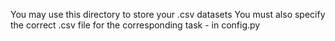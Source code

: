 You may use this directory to store your .csv datasets
You must also specify the correct .csv file for the corresponding task - in config.py  
